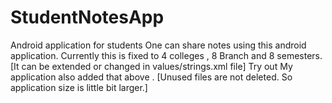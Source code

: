 # StudentNotesApp
Android application for students
One can share notes using this android application. 
Currently this is fixed to 4 colleges , 8 Branch and 8 semesters.[It can be extended or changed in values/strings.xml file]
Try out My application also added that above . [Unused files are not deleted. So application size is little bit larger.]
